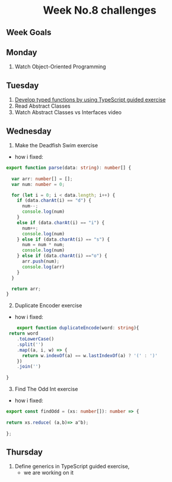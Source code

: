 <h1 align="center">Week No.8 challenges</h1>

<h2>Week Goals</h2>

## Monday
1. Watch Object-Oriented Programming

## Tuesday

1. [Develop typed functions by using TypeScript guided exercise ](https://github.com/wisdown/core-code-from-scratch-readme/blob/main/Challeng-weeks/week-8.1.md)
2. Read Abstract Classes
3. Watch Abstract Classes vs Interfaces video

## Wednesday
1. Make the Deadfish Swim exercise 
- how i fixed:


```Typescript
export function parse(data: string): number[] {
  
  var arr: number[] = [];
  var num: number = 0;

  for (let i = 0; i < data.length; i++) {
    if (data.charAt(i) == "d") {
      num--;
      console.log(num)
    }
    else if (data.charAt(i) == "i") {
      num++;
      console.log(num)
    } else if (data.charAt(i) == "s") {
      num = num * num;
      console.log(num)
    } else if (data.charAt(i) =="o") {
      arr.push(num);
      console.log(arr)
    }
  }

  return arr; 
}
```

2. Duplicate Encoder exercise 
- how i fixed:

```Typescript
    export function duplicateEncode(word: string){
 return word
    .toLowerCase()
    .split('')
    .map((a, i, w) => {
      return w.indexOf(a) == w.lastIndexOf(a) ? '(' : ')'
    })
    .join('')
  
}
``` 

3. Find The Odd Int exercise 
- how i fixed:

```Typescript
export const findOdd = (xs: number[]): number => {
  
return xs.reduce( (a,b)=> a^b);
  
};
```

## Thursday
1. Define generics in TypeScript guided exercise, 
   - we are working on it
